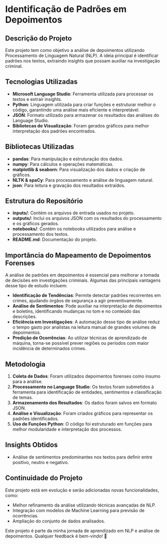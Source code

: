 # Identificação de Padrões em Depoimentos

## Descrição do Projeto
Este projeto tem como objetivo a análise de depoimentos utilizando Processamento de Linguagem Natural (NLP). A ideia principal é identificar padrões nos textos, extraindo insights que possam auxiliar na investigação criminal.

## Tecnologias Utilizadas
- **Microsoft Language Studio**: Ferramenta utilizada para processar os textos e extrair insights.
- **Python**: Linguagem utilizada para criar funções e estruturar melhor o código, garantindo uma análise mais eficiente e interpretável.
- **JSON**: Formato utilizado para armazenar os resultados das análises do Language Studio.
- **Bibliotecas de Visualização**: Foram gerados gráficos para melhor interpretação dos padrões encontrados.

## Bibliotecas Utilizadas
- **pandas**: Para manipulação e estruturação dos dados.
- **numpy**: Para cálculos e operações matemáticas.
- **matplotlib & seaborn**: Para visualização dos dados e criação de gráficos.
- **NLTK & spaCy**: Para processamento e análise de linguagem natural.
- **json**: Para leitura e gravação dos resultados extraídos.

## Estrutura do Repositório
- **inputs/**: Contém os arquivos de entrada usados no projeto.
- **outputs/**: Inclui os arquivos JSON com os resultados do processamento e os gráficos gerados.
- **notebooks/**: Contém os notebooks utilizados para análise e processamento dos textos.
- **README.md**: Documentação do projeto.

## Importância do Mapeamento de Depoimentos Forenses
A análise de padrões em depoimentos é essencial para melhorar a tomada de decisões em investigações criminais. Algumas das principais vantagens desse tipo de estudo incluem:
- **Identificação de Tendências**: Permite detectar padrões recorrentes em crimes, ajudando órgãos de segurança a agir preventivamente.
- **Análise de Sentimentos**: Pode auxiliar na interpretação de depoimentos e boletins, identificando mudanças no tom e no conteúdo das descrições.
- **Eficiência em Investigações**: A automação desse tipo de análise reduz o tempo gasto por analistas na leitura manual de grandes volumes de depoimentos.
- **Predição de Ocorrências**: Ao utilizar técnicas de aprendizado de máquina, torna-se possível prever regiões ou períodos com maior incidência de determinados crimes.

## Metodologia
1. **Coleta de Dados**: Foram utilizados depoimentos forenses como insumo para a análise.
2. **Processamento no Language Studio**: Os textos foram submetidos à ferramenta para identificação de entidades, sentimentos e classificação de temas.
3. **Armazenamento dos Resultados**: Os dados foram salvos em formato JSON.
4. **Análise e Visualização**: Foram criados gráficos para representar os padrões identificados.
5. **Uso de Funções Python**: O código foi estruturado em funções para melhor modularidade e interpretação dos processos.

## Insights Obtidos
- Análise de sentimentos predominantes nos textos para definir entre positivo, neutro e negativo.

## Continuidade do Projeto
Este projeto está em evolução e serão adicionadas novas funcionalidades, como:
- Melhor refinamento da análise utilizando técnicas avançadas de NLP.
- Integração com modelos de Machine Learning para previsão de ocorrências.
- Ampliação do conjunto de dados analisados.

Este projeto é parte da minha jornada de aprendizado em NLP e análise de depoimentos. Qualquer feedback é bem-vindo! 🚀

